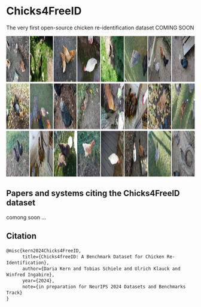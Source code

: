 # Chicks4FreeID
The very first open-source chicken re-identification dataset
COMING SOON

<img src="./wiki/chickenDataset.png" width="1500" height="375">

## Papers and systems citing the Chicks4FreeID dataset
comong soon ...


## Citation
```
@misc{kern2024Chicks4FreeID,
      title={Chicks4freeID: A Benchmark Dataset for Chicken Re-Identification}, 
      author={Daria Kern and Tobias Schiele and Ulrich Klauck and Winfred Ingabire},
      year={2024},
      note={in preparation for NeurIPS 2024 Datasets and Benchmarks Track}
}
```

